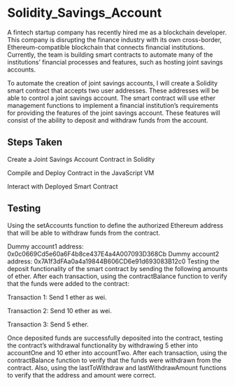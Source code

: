 # Solidity_Savings_Account

A fintech startup company has recently hired me as a blockchain developer. This company is disrupting the finance industry with its own cross-border, Ethereum-compatible blockchain that connects financial institutions. Currently, the team is building smart contracts to automate many of the institutions’ financial processes and features, such as hosting joint savings accounts.

To automate the creation of joint savings accounts, I will create a Solidity smart contract that accepts two user addresses. These addresses will be able to control a joint savings account. The smart contract will use ether management functions to implement a financial institution’s requirements for providing the features of the joint savings account. These features will consist of the ability to deposit and withdraw funds from the account.

## Steps Taken
Create a Joint Savings Account Contract in Solidity

Compile and Deploy Contract in the JavaScript VM

Interact with Deployed Smart Contract

## Testing
Using the setAccounts function to define the authorized Ethereum address that will be able to withdraw funds from the contract.

Dummy account1 address: 0x0c0669Cd5e60a6F4b8ce437E4a4A007093D368Cb
Dummy account2 address: 0x7A1f3dFAa0a4a19844B606CD6e91d693083B12c0
Testing the deposit functionality of the smart contract by sending the following amounts of ether. After each transaction, using the contractBalance function to verify that the funds were added to the contract:

Transaction 1: Send 1 ether as wei.

Transaction 2: Send 10 ether as wei.

Transaction 3: Send 5 ether.

Once deposited funds are successfully deposited into the contract, testing the contract’s withdrawal functionality by withdrawing 5 ether into accountOne and 10 ether into accountTwo. After each transaction, using the contractBalance function to verify that the funds were withdrawn from the contract. Also, using the lastToWithdraw and lastWithdrawAmount functions to verify that the address and amount were correct.